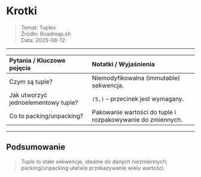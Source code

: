 # Krotki
> Temat: Tuples  
> Źródło: Roadmap.sh  
> Data: 2025-06-12

---

| Pytania / Kluczowe pojęcia          | Notatki / Wyjaśnienia                                      |
| :---------------------------------- | :--------------------------------------------------------- |
| Czym są tuple?                      | Niemodyfikowalna (immutable) sekwencja.                    |
| Jak utworzyć jednoelementowy tuple? | `(5,)` – przecinek jest wymagany.                          |
| Co to packing/unpacking?            | Pakowanie wartości do tuple i rozpakowywanie do zmiennych. |

---

## Podsumowanie
> Tuple to stałe sekwencje, idealne do danych niezmiennych; packing/unpacking ułatwia przekazywanie wielu wartości.  

